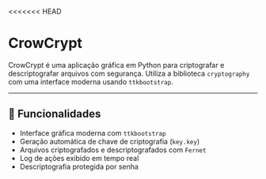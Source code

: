 <<<<<<< HEAD
# CrowCrypt
CrowCrypt é uma aplicação gráfica em Python para criptografar e descriptografar arquivos com segurança. Utiliza a biblioteca `cryptography` com uma interface moderna usando `ttkbootstrap`.

---

## 🧩 Funcionalidades

- Interface gráfica moderna com `ttkbootstrap`
- Geração automática de chave de criptografia (`key.key`)
- Arquivos criptografados e descriptografados com `Fernet`
- Log de ações exibido em tempo real
- Descriptografia protegida por senha
